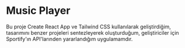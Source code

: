 # Music Player

Bu proje Create React App ve Tailwind CSS kullanılarak geliştirdiğim, tasarımını benzer projeleri sentezleyerek oluşturduğum, geliştiriciler için Sportify'ın API'larınden yararlandığım uygulamamdır.

